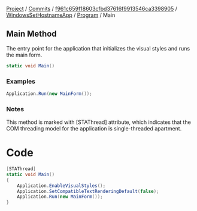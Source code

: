 [Project](../../../../index.md) / [Commits](../../../index.md) / [f961c659f18603cfbd37616f9913546ca3398905](../../index.md) / [WindowsSetHostnameApp](../index.md) / [Program](index.md) / Main

## Main Method

The entry point for the application that initializes the visual styles and runs the main form.

```csharp
static void Main()
```

### Examples
```csharp
Application.Run(new MainForm());
```

### Notes
This method is marked with [STAThread] attribute, which indicates that the COM threading model for the application is single-threaded apartment.

# Code
```csharp
[STAThread]
static void Main()
{
    Application.EnableVisualStyles();
    Application.SetCompatibleTextRenderingDefault(false);
    Application.Run(new MainForm());
}
```

